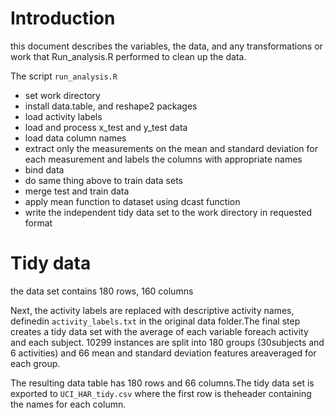 

# Introduction

this document describes the variables, the data, and any transformations or work that Run_analysis.R performed to clean up the data.

The script `run_analysis.R`
- set work directory
- install data.table, and reshape2 packages
- load activity labels
- load and process x_test and y_test data
- load data column names
- extract only the measurements on the mean and standard deviation for each measurement and labels the columns with appropriate names
- bind data
- do same thing above to train data sets
- merge test and train data
- apply mean function to dataset using dcast function
- write the independent tidy data set to the work directory in requested format


# Tidy data

the data set contains 180 rows, 160 columns


Next, the activity labels are replaced with descriptive activity names, definedin `activity_labels.txt` in the original data folder.The final step creates a tidy data set with the average of each variable foreach activity and each subject. 10299 instances are split into 180 groups (30subjects and 6 activities) and 66 mean and standard deviation features areaveraged for each group. 


The resulting data table has 180 rows and 66 columns.The tidy data set is exported to `UCI_HAR_tidy.csv` where the first row is theheader containing the names for each column.
